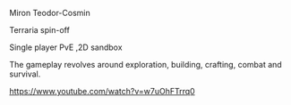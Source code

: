 
 Miron Teodor-Cosmin
 
 
Terraria spin-off

Single player PvE ,2D sandbox

The gameplay revolves around exploration, building, crafting, combat and survival.

https://www.youtube.com/watch?v=w7uOhFTrrq0
